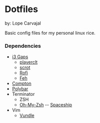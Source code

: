 # Dotfiles
by: Lope Carvajal

Basic config files for my personal linux rice.

### Dependencies
* [i3 Gaps](https://github.com/Airblader/i3)
	* [playerclt](https://github.com/altdesktop/playerctl)
	* [scrot](https://github.com/slabua/scrot)
	* [Rofi](https://github.com/davatorium/rofi)
	* [Feh](https://feh.finalrewind.org/)
* [Compton](https://github.com/chjj/compton)
* [Polybar](https://github.com/polybar/polybar)
* Terminator
	* ZSH
	* [Oh-My-Zsh](https://ohmyz.sh/) -- [Spaceship](https://denysdovhan.com/spaceship-prompt/)
* Vim
	* [Vundle](https://github.com/VundleVim/Vundle.vim)

